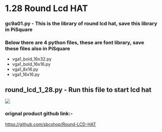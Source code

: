 # 1.28 Round Lcd HAT

### gc9a01.py - This is the library of round lcd hat, save this library in PiSquare

### Below there are 4 python files, these are font library, save these files also in PiSquare
 * vga1_bold_16x32.py
 * vga1_bold_16x16.py
 * vga1_8x16.py
 * vga1_16x16.py

## round_lcd_1_28.py - Run this file to start lcd hat

<img src = "https://github.com/sbcshop/PiSquare/blob/main/Run%20raspberry%20HAT's%20on%20PiSquare/images/img14.jpg" />

### orignal product github link:-
https://github.com/sbcshop/Round-LCD-HAT

